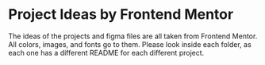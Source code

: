 # Project Ideas by Frontend Mentor
The ideas of the projects and figma files are all taken from Frontend Mentor. All colors, images, and fonts go to them.
Please look inside each folder, as each one has a different README for each different project.
